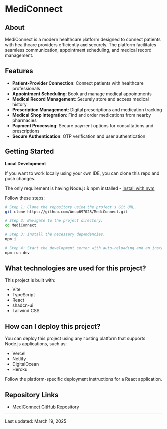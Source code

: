 # MediConnect

## About

MediConnect is a modern healthcare platform designed to connect patients with healthcare providers efficiently and securely. The platform facilitates seamless communication, appointment scheduling, and medical record management.

## Features

- **Patient-Provider Connection**: Connect patients with healthcare professionals
- **Appointment Scheduling**: Book and manage medical appointments
- **Medical Record Management**: Securely store and access medical history
- **Prescription Management**: Digital prescriptions and medication tracking
- **Medical Shop Integration**: Find and order medications from nearby pharmacies
- **Payment Processing**: Secure payment options for consultations and prescriptions
- **Secure Authentication**: OTP verification and user authentication

## Getting Started

**Local Development**

If you want to work locally using your own IDE, you can clone this repo and push changes.

The only requirement is having Node.js & npm installed - [install with nvm](https://github.com/nvm-sh/nvm#installing-and-updating)

Follow these steps:

```sh
# Step 1: Clone the repository using the project's Git URL.
git clone https://github.com/Anup697028/MediConnect.git

# Step 2: Navigate to the project directory.
cd MediConnect

# Step 3: Install the necessary dependencies.
npm i

# Step 4: Start the development server with auto-reloading and an instant preview.
npm run dev
```

## What technologies are used for this project?

This project is built with:

- Vite
- TypeScript
- React
- shadcn-ui
- Tailwind CSS

## How can I deploy this project?

You can deploy this project using any hosting platform that supports Node.js applications, such as:

- Vercel
- Netlify
- DigitalOcean
- Heroku

Follow the platform-specific deployment instructions for a React application.

## Repository Links

- [MediConnect GitHub Repository](https://github.com/Anup697028/MediConnect.git)

---

Last updated: March 19, 2025
